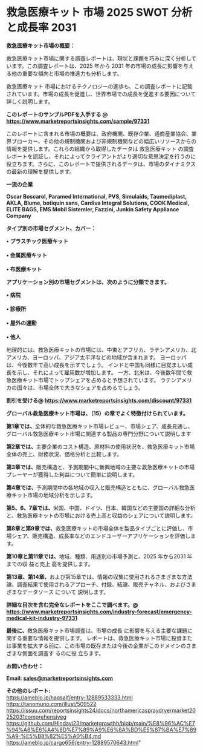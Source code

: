# 救急医療キット 市場 2025 SWOT 分析と成長率 2031

<strong><b>救急医療キット市場の概要：</b></strong>

救急医療キット市場に関する調査レポートは、現状と課題を巧みに深く分析しています。この調査レポートは、2025 年から 2031 年の市場の成長に影響を与える他の重要な傾向と市場の推進力も分析します。

救急医療キット 市場におけるテクノロジーの進歩も、この調査レポートに記載されています。市場の成長を促進し、世界市場での成長を促進する要因について詳しく説明します。

<strong>このレポートのサンプルPDFを入手する @ <a href=https://www.marketreportsinsights.com/sample/97331>https://www.marketreportsinsights.com/sample/97331</a></strong>

このレポートに含まれる市場の概要は、政府機関、既存企業、通商産業協会、業界ブローカー、その他の規制機関および非規制機関などの幅広いリソースからの情報を提供します。これらの組織から取得したデータは 救急医療キット の調査レポートを認証し、それによってクライアントがより適切な意思決定を行うのに役立ちます。さらに、このレポートで提供されるデータは、市場のダイナミクスの最新の理解を提供します。

<strong>一流の企業</strong>

<strong><b>Oscar Boscarol, Paramed International, PVS, Simulaids, Taumediplast, AKLA, Blume, botiquin sans, Cardiva Integral Solutions, COOK Medical, ELITE BAGS, EMS Mobil Sistemler, Fazzini, Junkin Safety Appliance Company</b></strong>

<strong><b>タイプ別の市場セグメント、カバー：</b></strong>

<strong>• プラスチック医療キット<br><br>• 金属医療キット<br><br>• 布医療キット</strong>

<strong><b>アプリケーション別の市場セグメントは、次のように分類できます。</b></strong>

<strong>• 病院<br><br>• 診療所<br><br>• 屋外の運動<br><br>• 他人</strong>

 地理的には、救急医療キットの市場には、中東とアフリカ、ラテンアメリカ、北アメリカ、ヨーロッパ、アジア太平洋などの地域が含まれます。 ヨーロッパは、今後数年で高い成長を示すでしょう。 インドと中国も同様に目覚ましい成長を示し、それによって雇用数が増加します。 一方、北米は、今後数年間で救急医療キット市場でトップシェアを占めると予想されています。 ラテンアメリカの国々は、市場全体で大きなシェアを占めるでしょう。

<strong>割引を受ける@ <a href=https://www.marketreportsinsights.com/discount/97331>https://www.marketreportsinsights.com/discount/97331</a></strong>

<strong><b>グローバル救急医療キット市場は、（15）の章でよく特徴付けられています。</b></strong>

<strong><b>第</b></strong><strong><b>1章では、</b></strong>全体的な救急医療キット市場レビュー、市場シェア、成長見通し、グローバル救急医療キット市場に関連する製品の専門分野について説明します

<strong><b>第2章では、</b></strong>主要企業のコスト構造、原材料の使用状況を、救急医療キット市場全体の売上、財務状況、価格分析と比較します。

<strong><b>第3章では、</b></strong>販売構造と、予測期間中に新興地域の主要な救急医療キットの市場プレーヤーが獲得した利益について簡単に説明します。

<strong><b>第4章では、</b></strong>予測期間中の各地域の収入と販売構造とともに、グローバル救急医療キット市場の地域分析を示します。

<strong><b>第5、6、7章では、</b></strong>米国、中国、ドイツ、日本、韓国などの主要国の詳細な分析と、救急医療キットの市場における売上高と収益のシェアについて説明します。

<strong><b>第8章と第9章では、</b></strong>救急医療キットの市場全体を製品タイプごとに評価し、市場シェア、販売構造、成長率などのエンドユーザーアプリケーションを評価します。

<strong><b>第10章と第11章では、</b></strong>地域、種類、用途別の市場予測と、2025 年から2031 年までの収 益と売上 高を提供します。

<strong><b>第13章、第14章、</b></strong>および第15章では、情報の収集に使用されるさまざまな方法論、調査結果で使用されるアプローチ、付録、結論、販売チャネル、およびさまざまなデータソース について 説明します。

<strong>詳細な目次を含む完全なレポートをここで調べます。@ <a href=https://www.marketreportsinsights.com/industry-forecast/emergency-medical-kit-industry-97331>https://www.marketreportsinsights.com/industry-forecast/emergency-medical-kit-industry-97331</a></strong>

<strong><b>最後に、</b></strong>救急医療キット市場調査は、市場の成長 に影響を</a>与える主要な課題に関する重要な情報を提供します。 レポートは、救急医療キット市場に投資または事業を拡大する前に、この市場の既存または今後の企業がこのドメインのさまざまな側面を調査す るのに役 立ちます。

<strong><b>お問い合わせ：</b></strong>

<strong>Email: </strong><a href=mailto:sales@marketreportsinsights.com><strong>sales@marketreportsinsights.com</strong></a>

<strong>その他のレポート:</strong>
<br>
<a href=https://ameblo.jp/haqsaif/entry-12889533333.html>https://ameblo.jp/haqsaif/entry-12889533333.html</a>
<br>
<a href=https://tanomuno.com/illust/509522>https://tanomuno.com/illust/509522</a>
<br>
<a href=https://issuu.com/reportsinsights24/docs/northamericaspraydryermarket20252031comprehensiveg>https://issuu.com/reportsinsights24/docs/northamericaspraydryermarket20252031comprehensiveg</a>
<br>
<a href=https://github.com/Hindavi23/marketgrowthh/blob/main/%E8%96%AC%E7%94%A8%E6%A4%8D%E7%89%A9%E6%8A%BD%E5%87%BA%E7%89%A9-%E5%B8%82%E5%A0%B4.md>https://github.com/Hindavi23/marketgrowthh/blob/main/%E8%96%AC%E7%94%A8%E6%A4%8D%E7%89%A9%E6%8A%BD%E5%87%BA%E7%89%A9-%E5%B8%82%E5%A0%B4.md</a>
<br>
<a href=https://ameblo.jp/cargo656/entry-12889570643.html>https://ameblo.jp/cargo656/entry-12889570643.html</a>"
